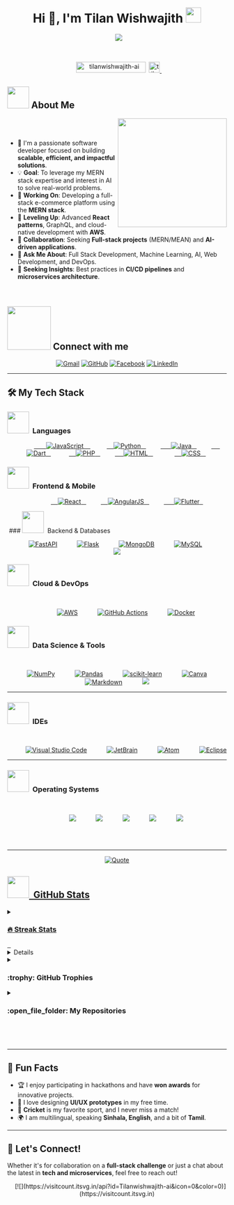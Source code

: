 <h1 align="center">Hi 👋, I'm Tilan Wishwajith <img src="https://media.giphy.com/media/hvRJCLFzcasrR4ia7z/giphy.gif" width="35"></h1>
<p align="center">
  <a href="https://github.com/DenverCoder1/readme-typing-svg"><img src="https://readme-typing-svg.herokuapp.com?font=Time+New+Roman&color=%2361DAFB&size=25&center=true&vCenter=true&width=600&height=100&lines=Passionate+Full-Stack+Developer;AI+Enthusiast+from+Sri+Lanka;MERN+Stack+Expert;Always+building+scalable+solutions;Always+learning+new+things"></a>
</p>


<br>

<p align="center"> 
	<img src="https://komarev.com/ghpvc/?username=tilanwishwajith-ai&label=Profile%20views&color=0e75b6&style=plastic?" alt="tilanwishwajith-ai" height=25px, width=160px/> 
	<a href="https://github.com/ryo-ma/github-profile-trophy" target="_blank">
		<img src="https://github-profile-trophy.vercel.app/?username=tilanwishwajith-ai&theme=tokyonight" alt="tilanwishwajith-ai" target="_blank" height=25px/> 
	</a>
</p>

	
## <picture><img src = "https://github.com/7oSkaaa/7oSkaaa/blob/main/Images/about_me.gif?raw=true" width = 50px></picture> About Me

<picture> <img align="right" src="https://github.com/7oSkaaa/7oSkaaa/blob/main/Images/Right_Side.gif?raw=true" width = 250px></picture>

<br><br>

- 🚀 I'm a passionate software developer focused on building **scalable, efficient, and impactful solutions**.
- 💡 **Goal**: To leverage my MERN stack expertise and interest in AI to solve real-world problems.
- 🔭 **Working On**: Developing a full-stack e-commerce platform using the **MERN stack**.
- 🌱 **Leveling Up**: Advanced **React patterns**, GraphQL, and cloud-native development with **AWS**.
- 🤝 **Collaboration**: Seeking **Full-stack projects** (MERN/MEAN) and **AI-driven applications**.
- 💬 **Ask Me About**: Full Stack Development, Machine Learning, AI, Web Development, and DevOps.
- 🔗 **Seeking Insights**: Best practices in **CI/CD pipelines** and **microservices architecture**.
<br>


## <picture> <img src="https://github.com/7oSkaaa/7oSkaaa/blob/main/Images/Connect-with-me.gif?raw=true" width="100px"> </picture> Connect with me
<p align="center">
	<a href="mailto:tilanwishwajith@gmail.com"><img img src="https://img.shields.io/badge/gmail-%23EA4335.svg?style=plastic&logo=gmail&logoColor=white" alt="Gmail"/></a>
	<a href="https://github.com/Tilanwishwajith-ai"><img src="https://img.shields.io/badge/github-%23181717.svg?style=plastic&logo=github&logoColor=white" alt="GitHub"/></a>
	<a href="YOUR_FACEBOOK_URL_HERE"><img src="https://img.shields.io/badge/facebook-%231877F2.svg?style=plastic&logo=facebook&logoColor=white" alt="Facebook"/></a>
	<a href="https://www.linkedin.com/in/tilan-wishwajith-381957320/"><img src="https://img.shields.io/badge/linkedin-%230A66C2.svg?style=plastic&logo=linkedin&logoColor=white" alt="LinkedIn"/></a>
</p>

---

## 🛠️ My Tech Stack

### <picture> <img src = "https://github.com/7oSkaaa/7oSkaaa/blob/main/Images/Programming_Languages.gif?raw=true" width = 50px>  </picture> Languages
<p align="center"> 
  &emsp; 
  <a href="https://www.javascript.com" target="_blank"> 
     <img alt="JavaScript" src="https://img.shields.io/badge/JavaScript%20-%23F7DF1E.svg?style=plastic&logo=javascript&logoColor=black">
   </a>
  &emsp;
  <a href="https://www.python.org" target="_blank">
    <img alt="Python" src="https://img.shields.io/badge/Python%20-%2314354C.svg?style=plastic&logo=python&logoColor=white">
  </a>
  &emsp;
  <a href="https://www.java.com" target="_blank"> 
    <img alt="Java" src="https://img.shields.io/badge/Java-%23ED8B00.svg?style=plastic&logo=openjdk&logoColor=white">
  </a>
  &emsp;
  <a href="https://dart.dev/" target="_blank"> 
    <img alt="Dart" src="https://img.shields.io/badge/Dart-%230175C2.svg?style=plastic&logo=dart&logoColor=white">
  </a> 
  &emsp;
  <a href="https://www.php.net/" target="_blank">
    <img alt="PHP" src="https://img.shields.io/badge/PHP-%23777BB4.svg?style=plastic&logo=php&logoColor=white">
  </a>
  &emsp;
  <a href="https://www.w3.org/html/" target="_blank"> 
   <img alt="HTML" src="https://img.shields.io/badge/HTML5%20-%23E34F26.svg?style=plastic&logo=html5&logoColor=white">
  </a>   
  &emsp;
  <a href="https://www.w3schools.com/css/" target="_blank">
    <img alt="CSS" src="https://img.shields.io/badge/CSS%20-%231572B6.svg?style=plastic&logo=css3&logoColor=white">
  </a> 
</p>

### <picture> <img src = "https://github.com/7oSkaaa/7oSkaaa/blob/main/Images/Front_End.gif?raw=true" width = 50px>  </picture> Frontend & Mobile
<p align="center"> 
  &emsp; 
  <a href="https://react.dev/" target="_blank">
    <img alt="React" src="https://img.shields.io/badge/react-%2320232a.svg?style=plastic&logo=react&logoColor=%2361DAFB">
  </a>
  &emsp;
  <a href="https://angularjs.org/" target="_blank">
    <img alt="AngularJS" src="https://img.shields.io/badge/angular.js-%23E23237.svg?style=plastic&logo=angularjs&logoColor=white">
  </a>
  &emsp;
  <a href="https://flutter.dev/" target="_blank"> 
    <img alt="Flutter" src="https://img.shields.io/badge/Flutter-%2302569B.svg?style=plastic&logo=Flutter&logoColor=white">
  </a>
</p>

 ### <picture> <img src = "https://github.com/7oSkaaa/7oSkaaa/blob/main/Images/Software_Tools.gif?raw=true" width = 50px>  </picture> Backend & Databases
 
<p align="center">
  &emsp;
    <a href="https://fastapi.tiangolo.com/"><img alt="FastAPI" src="https://img.shields.io/badge/FastAPI-005571?style=plastic&logo=fastapi"></a>
  &emsp;
    <a href="https://flask.palletsprojects.com/"><img alt="Flask" src="https://img.shields.io/badge/flask-%23000.svg?style=plastic&logo=flask&logoColor=white"></a>
  &emsp;
    <a href="https://www.mongodb.com/"><img alt="MongoDB" src="https://img.shields.io/badge/MongoDB-%234ea94b.svg?style=plastic&logo=mongodb&logoColor=white"></a>
  &emsp;
    <a href="https://www.mysql.com/"><img alt="MySQL" src="https://img.shields.io/badge/mysql-%234479A1.svg?style=plastic&logo=mysql&logoColor=white"/></a>
    &emsp;
    <a href="#"><img src="https://img.shields.io/badge/django-%23092E20.svg?&style=plastic&logo=django&logoColor=white" /></a>
</p>

### <picture> <img src = "https://github.com/7oSkaaa/7oSkaaa/blob/main/Images/IDEs.gif?raw=true" width = 50px>  </picture> Cloud & DevOps
 
<p align="center">
  &emsp;
    <a href="https://aws.amazon.com/"><img alt="AWS" src="https://img.shields.io/badge/AWS-%23FF9900.svg?style=plastic&logo=amazon-aws&logoColor=white"></a>
  &emsp;
    <a href="https://docs.github.com/en/actions"><img alt="GitHub Actions" src="https://img.shields.io/badge/github%20actions-%232671E5.svg?style=plastic&logo=githubactions&logoColor=white"></a>
  &emsp;
    <a href="https://www.docker.com/"><img alt="Docker" src="https://img.shields.io/badge/docker-%230db7ed.svg?style=plastic&logo=docker&logoColor=white"></a>
</p>

### <picture> <img src = "https://github.com/7oSkaaa/7oSkaaa/blob/main/Images/CP_PS.gif?raw=true" width = 50px>  </picture> Data Science & Tools
 
<p align="center">
  &emsp;
    <a href="https://numpy.org/"><img alt = "NumPy" src="https://img.shields.io/badge/numpy-%23013243.svg?style=plastic&logo=numpy&logoColor=white" /></a>	
  &emsp;
    <a href="https://pandas.pydata.org/"><img alt = "Pandas" src="https://img.shields.io/badge/pandas-%23150458.svg?style=plastic&logo=pandas&logoColor=white" /></a>
  &emsp;
    <a href="https://scikit-learn.org/"><img alt = "scikit-learn" src="https://img.shields.io/badge/scikit--learn-%23F7931E.svg?style=plastic&logo=scikit-learn&logoColor=white" /></a>
  &emsp;
    <a href="https://www.canva.com/"><img alt = "Canva" src="https://img.shields.io/badge/Canva-%2300C4CC.svg?style=plastic&logo=Canva&logoColor=white" /></a>
  &emsp;
    <a href="#"><img alt="Markdown" src="https://img.shields.io/badge/Markdown-000000?style=plastic&logo=markdown&logoColor=white"></a>
  &emsp;
    <a href="#"><img src="https://img.shields.io/badge/latex-%23008080.svg?&style=plastic&logo=latex&logoColor=white" /></a>
</p>

---

### <picture> <img src = "https://github.com/7oSkaaa/7oSkaaa/blob/main/Images/IDEs.gif?raw=true" width = 50px>  </picture> IDEs
 
<p align="center">
  &emsp;
    <a href="#"><img alt="Visual Studio Code" src="https://img.shields.io/badge/Visual%20Studio%20Code-0078d7.svg?style=plastic&logo=visual-studio-code&logoColor=white"></a>
  &emsp;
    <a href="#"><img alt="JetBrain" src="https://img.shields.io/badge/jetbrains-%23000000.svg?style=plastic&logo=jetbrains&logoColor=white" /></a>
  &emsp;
    <a href="#"><img alt="Atom" src="https://img.shields.io/badge/atom-%2366595C.svg?&style=plastic&logo=atom&logoColor=white" /></a>
  &emsp;
    <a href="#"><img alt="Eclipse" src="https://img.shields.io/badge/eclipse%20ide-%232C2255.svg?&style=plastic&logo=eclipse%20ide&logoColor=white" /></a>
</p>

---

### <picture> <img src = "https://github.com/7oSkaaa/7oSkaaa/blob/main/Images/OS.gif?raw=true" width = 50px>  </picture> Operating Systems
 
<p align="center">
  &emsp;
    <a href="#"><img src="https://img.shields.io/badge/Linux-FCC624?style=plastic&logo=linux&logoColor=black"></a>
  &emsp;
    <a href="#"><img src="https://img.shields.io/badge/Ubuntu-E95420?style=plastic&logo=ubuntu&logoColor=white"></a>
  &emsp;
    <a href="#"><img src="https://img.shields.io/badge/Windows-0078D6?style=plastic&logo=windows&logoColor=white"></a>
  &emsp;
    <a href="#"><img src="https://img.shields.io/badge/pop!_os-%2348B9C7.svg?style=plastic&&logo=pop!_os&logoColor=white" /></a>
  &emsp;
    <a href="#"><img src="https://img.shields.io/badge/manjaro-%2335BF5C.svg?&style=plastic&logo=manjaro&logoColor=white" /></a>
</p>

<br> 

---

<p align = "center">
	<a href="https://github.com/piyushsuthar/github-readme-quotes"> <img alt = "Quote" src="https://quotes-github-readme.vercel.app/api?type=horizontal&theme=tokyonight&animation=grow_out_in&quoteCategory=programming">
</p>

## <picture> <img src = "https://github.com/7oSkaaa/7oSkaaa/blob/main/Images/Statistics.gif?raw=true" width = 50px>  </picture> GitHub Stats

<details><summary><h3> 🔥 Streak Stats</h3></summary>

----	

<p align="center"><img src="https://github-readme-streak-stats.herokuapp.com/?user=Tilanwishwajith-ai&theme=tokyonight_duo" alt="Tilanwishwajith-ai" /></p>

</details>
  
<details><summary><h3>💻 GitHub Profile Stats</h3></summary>

----
	
<p align="center">
    <a href="https://github.com/anuraghazra/github-readme-stats">
	    <img alt="Tilanwishwajith-ai's Github Stats" src="https://github-readme-stats.vercel.app/api?username=Tilanwishwajith-ai&show_icons=true&count_private=true&locale=en&theme=tokyonight&layout=compact" height="230px"/></a>
	  <img src="https://github-readme-stats.vercel.app/api/top-langs?username=Tilanwishwajith-ai&langs_count=10&show_icons=true&locale=en&theme=tokyonight" alt="Tilanwishwajith-ai" height="230px"/>
<br/>

  <b>Note:</b> Top languages is only a metric of the languages my public code consists of and doesn't reflect experience or skill level.
  </p>
</details>

<details><summary> <h3> :trophy: GitHub Trophies </h3></summary>

----
	
<p align="center"> <a href="https://github.com/ryo-ma/github-profile-trophy"><img src="https://github-profile-trophy.vercel.app/?username=tilanwishwajith-ai&layout=compact&theme=tokyonight&column=4&margin-w=15&margin-h=15" alt="Tilanwishwajith-ai" /></a> </p>
	
</details>
	
<details><summary><h3> :open_file_folder: My Repositories </h3></summary>

----
	
<div>
  <p align="center">
    <a href="https://github.com/Tilanwishwajith-ai/your-mern-platform-repo">
      		<img src="https://github-readme-stats.vercel.app/api/pin/?username=Tilanwishwajith-ai&repo=Tilanwishwajith-ai&theme=tokyonight" alt="GitHub Stats" />
    	</a>
	<a href="https://github.com/Tilanwishwajith-ai/your-react-patterns-repo">
      		<img src="https://readme-stats.vercel.app/api/pin/?username=Tilanwishwajith-ai&repo=Tilanwishwajith-ai&theme=tokyonight" alt="GitHub Stats" />
    	</a>
    	<a href="https://github.com/Tilanwishwajith-ai/your-ai-project-repo">
      		<img src="https://github-readme-stats.vercel.app/api/pin/?username=Tilanwishwajith-ai&repo=Tilanwishwajith-ai&theme=tokyonight" alt="GitHub Stats" />
    	</a>
    	<a href="https://github.com/Tilanwishwajith-ai/your-flutter-app-repo">
      		<img src="https://github-readme-stats.vercel.app/api/pin/?username=Tilanwishwajith-ai&repo=Tilanwishwajith-ai&theme=tokyonight" alt="GitHub Stats" />
    	</a>
  </p>
</div>
</details>

</br></br>

---

## 🎲 Fun Facts
- 🏆 I enjoy participating in hackathons and have **won awards** for innovative projects.
- 🎨 I love designing **UI/UX prototypes** in my free time.
- 🏏 **Cricket** is my favorite sport, and I never miss a match!
- 🌍 I am multilingual, speaking **Sinhala, English**, and a bit of **Tamil**.

---

## 🤝 Let's Connect!
Whether it's for collaboration on a **full-stack challenge** or just a chat about the latest in **tech and microservices**, feel free to reach out!

<p align = "center">
    [![](https://visitcount.itsvg.in/api?id=Tilanwishwajith-ai&icon=0&color=0)](https://visitcount.itsvg.in)
</p>
